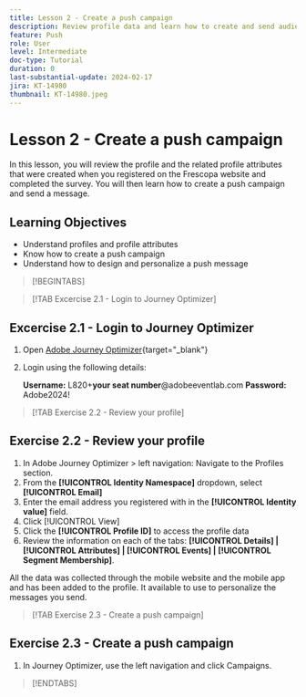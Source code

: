 ```yaml
---
title: Lesson 2 - Create a push campaign
description: Review profile data and learn how to create and send audiences a push notifications in Journey Optimizer.
feature: Push
role: User
level: Intermediate
doc-type: Tutorial
duration: 0
last-substantial-update: 2024-02-17
jira: KT-14980
thumbnail: KT-14980.jpeg
---
```


# Lesson 2 - Create a push campaign

In this lesson, you will review the profile and the related profile attributes that were created when you registered on the Frescopa website and completed the survey. You will then learn how to create a push campaign and send a message.

## Learning Objectives

* Understand profiles and profile attributes
* Know how to create a push campaign
* Understand how to design and personalize a push message

>[!BEGINTABS]

>[!TAB Excercise 2.1 - Login to Journey Optimizer]

## Excercise 2.1 - Login to Journey Optimizer

1. Open [Adobe Journey Optimizer](https://experience.adobe.com/#/@techmarketingdemos/sname:summit-ajo-lab/journey-optimizer/home){target="_blank"} 
2. Login using the following details:
    
    **Username:**   L820+**your seat number**@adobeeventlab.com
    **Password:**   Adobe2024! 

>[!TAB Exercise 2.2 - Review your profile]

## Exercise 2.2 - Review your profile

1. In Adobe Journey Optimizer > left navigation: Navigate to the Profiles section.  
2. From the **[!UICONTROL Identity Namespace]** dropdown, select **[!UICONTROL Email]** 
3. Enter the email address you registered with in the **[!UICONTROL Identity value]** field. 
4. Click [!UICONTROL View]
5. Click the **[!UICONTROL Profile ID]** to access the profile data
6. Review the information on each of the tabs: **[!UICONTROL Details] | [!UICONTROL Attributes] | [!UICONTROL Events] | [!UICONTROL Segment Membership]**. 

All the data  was collected through the mobile website and the mobile app and has been added to the profile. It available to use to personalize the messages you send.

>[!TAB Exercise 2.3 - Create a push campaign]

## Exercise 2.3 - Create a push campaign

1. In Journey Optimizer, use the left navigation and click Campaigns. 

>[!ENDTABS]
